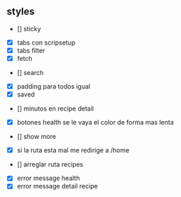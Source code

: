 ## styles

- [] sticky
- [x] tabs con scripsetup
- [x] tabs filter
- [x] fetch
- [] search
- [x] padding para todos igual
- [x] saved
- [] minutos en recipe detail
- [x] botones health se le vaya el color de forma mas lenta
- [] show more
- [x] si la ruta esta mal me redirige a /home
- [] arreglar ruta recipes
- [x] error message health
- [x] error message detail recipe
